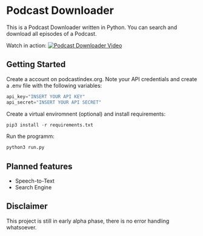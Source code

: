 
# Podcast Downloader

This is a Podcast Downloader written in Python. You can search and download all episodes of a Podcast.

Watch in action:
[![Podcast Downloader Video](http://img.youtube.com/vi/bBPvGmUDzsM/0.jpg)](https://www.youtube.com/watch?v=bBPvGmUDzsM)

## Getting Started
Create a account on podcastindex.org. 
Note your API credentials and create a .env file with the following variables:

```python
api_key="INSERT YOUR API KEY"
api_secret="INSERT YOUR API SECRET"
```

Create a virtual enviromnent (optional) and install requirements:

```python
pip3 install -r requirements.txt
```

Run the programm:
```python
python3 run.py
```

## Planned features
- Speech-to-Text 
- Search Engine

## Disclaimer

This project is still in early alpha phase,
there is no error handling whatsoever. 

